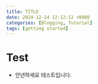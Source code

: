 ```yaml
---
title: TITLE
date: 2024-12-24 12:12:12 +0900
categories: [Blogging, Tutorial]
tags: [getting started]
---
```


# Test
- 안년하세요 테스트입니다.
